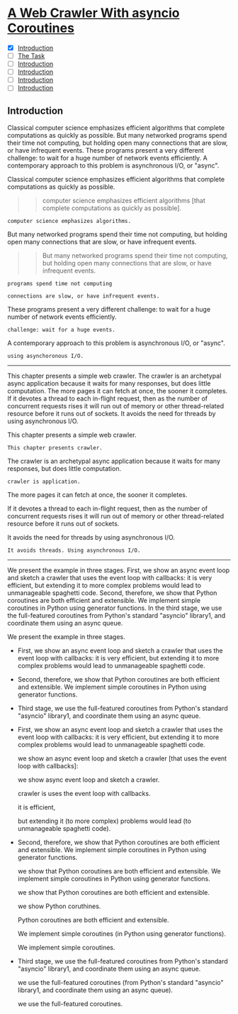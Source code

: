 # [A Web Crawler With asyncio Coroutines](http://aosabook.org/en/500L/a-web-crawler-with-asyncio-coroutines.html)

- [x] [Introduction]()
- [ ] [The Task]()
- [ ] [Introduction]()
- [ ] [Introduction]()
- [ ] [Introduction]()
- [ ] [Introduction]()

## Introduction

Classical computer science emphasizes efficient algorithms that complete computations as quickly as possible. But many networked programs spend their time not computing, but holding open many connections that are slow, or have infrequent events. These programs present a very different challenge: to wait for a huge number of network events efficiently. A contemporary approach to this problem is asynchronous I/O, or "async".

Classical computer science emphasizes efficient algorithms that complete computations as quickly as possible. 

>> computer science emphasizes efficient algorithms [that complete computations as quickly as possible]. 

    computer science emphasizes algorithms.

But many networked programs spend their time not computing, but holding open many connections that are slow, or have infrequent events.

>> But many networked programs spend their time not computing, 
>> but holding open many connections that are slow, or have infrequent events.

    programs spend time not computing

    connections are slow, or have infrequent events.

These programs present a very different challenge: to wait for a huge number of network events efficiently.

    challenge: wait for a huge events.

A contemporary approach to this problem is asynchronous I/O, or "async".

    using asynchoronous I/O.

---

This chapter presents a simple web crawler. The crawler is an archetypal async application because it waits for many responses, but does little computation. The more pages it can fetch at once, the sooner it completes. If it devotes a thread to each in-flight request, then as the number of concurrent requests rises it will run out of memory or other thread-related resource before it runs out of sockets. It avoids the need for threads by using asynchronous I/O.

This chapter presents a simple web crawler. 

    This chapter presents crawler.

The crawler is an archetypal async application because it waits for many responses, but does little computation. 

    crawler is application.

The more pages it can fetch at once, the sooner it completes. 

If it devotes a thread to each in-flight request, then as the number of concurrent requests rises it will run out of memory or other thread-related resource before it runs out of sockets. 

It avoids the need for threads by using asynchronous I/O.

    It avoids threads. Using asynchronous I/O.

---

We present the example in three stages. First, we show an async event loop and sketch a crawler that uses the event loop with callbacks: it is very efficient, but extending it to more complex problems would lead to unmanageable spaghetti code. Second, therefore, we show that Python coroutines are both efficient and extensible. We implement simple coroutines in Python using generator functions. In the third stage, we use the full-featured coroutines from Python's standard "asyncio" library1, and coordinate them using an async queue.

We present the example in three stages. 

- First, we show an async event loop and sketch a crawler that uses the event loop with callbacks: it is very efficient, but extending it to more complex problems would lead to unmanageable spaghetti code. 
- Second, therefore, we show that Python coroutines are both efficient and extensible. We implement simple coroutines in Python using generator functions. 
- Third stage, we use the full-featured coroutines from Python's standard "asyncio" library1, and coordinate them using an async queue.

- First, we show an async event loop and sketch a crawler that uses the event loop with callbacks: it is very efficient, but extending it to more complex problems would lead to unmanageable spaghetti code. 

    we show an async event loop and sketch a crawler [that uses the event loop with callbacks]:

    we show async event loop and sketch a crawler.

    crawler is uses the event loop with callbacks.

    it is efficient, 
    
    but extending it (to more complex) problems would lead (to unmanageable spaghetti code). 

- Second, therefore, we show that Python coroutines are both efficient and extensible. We implement simple coroutines in Python using generator functions. 

    we show that Python coroutines are both efficient and extensible. We implement simple coroutines in Python using generator functions. 

    we show that Python coroutines are both efficient and extensible. 

    we show Python coruthines. 
    
    Python coroutines are both efficient and extensible. 
    
    We implement simple coroutines (in Python using generator functions). 

    We implement simple coroutines.

- Third stage, we use the full-featured coroutines from Python's standard "asyncio" library1, and coordinate them using an async queue.

    we use the full-featured coroutines (from Python's standard "asyncio" library1, and coordinate them using an async queue).

    we use the full-featured coroutines.
